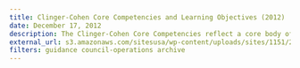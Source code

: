 ```yaml
---
title: Clinger-Cohen Core Competencies and Learning Objectives (2012)
date: December 17, 2012
description: The Clinger-Cohen Core Competencies reflect a core body of 12 competency areas identified by the Federal CIO Council in 2012 as fundamental to the effective management of federal technology resources.
external_url: s3.amazonaws.com/sitesusa/wp-content/uploads/sites/1151/2016/10/2012-Learning-Objectives-Final.pdf
filters: guidance council-operations archive
---
```

